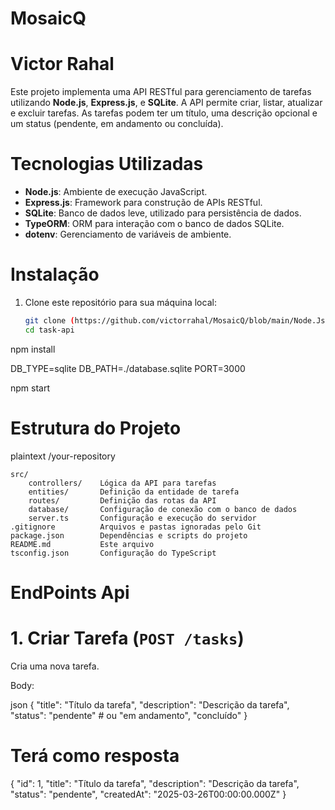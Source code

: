# MosaicQ
# Victor Rahal

Este projeto implementa uma API RESTful para gerenciamento de tarefas utilizando **Node.js**, **Express.js**, e **SQLite**. A API permite criar, listar, atualizar e excluir tarefas. As tarefas podem ter um título, uma descrição opcional e um status (pendente, em andamento ou concluída).

# Tecnologias Utilizadas

- **Node.js**: Ambiente de execução JavaScript.
- **Express.js**: Framework para construção de APIs RESTful.
- **SQLite**: Banco de dados leve, utilizado para persistência de dados.
- **TypeORM**: ORM para interação com o banco de dados SQLite.
- **dotenv**: Gerenciamento de variáveis de ambiente.

# Instalação

1. Clone este repositório para sua máquina local:

   ```bash
   git clone (https://github.com/victorrahal/MosaicQ/blob/main/Node.Js)
   cd task-api

npm install

DB_TYPE=sqlite
DB_PATH=./database.sqlite
PORT=3000

npm start


# Estrutura do Projeto

plaintext
/your-repository

    src/
        controllers/    Lógica da API para tarefas
        entities/       Definição da entidade de tarefa
        routes/         Definição das rotas da API
        database/       Configuração de conexão com o banco de dados
        server.ts       Configuração e execução do servidor
    .gitignore          Arquivos e pastas ignoradas pelo Git
    package.json        Dependências e scripts do projeto
    README.md           Este arquivo
    tsconfig.json       Configuração do TypeScript


# EndPoints Api

# 1. Criar Tarefa (`POST /tasks`)

Cria uma nova tarefa.

Body:

json
{
  "title": "Título da tarefa",
  "description": "Descrição da tarefa",
  "status": "pendente"  # ou "em andamento", "concluído"
}


# Terá como resposta

{
  "id": 1,
  "title": "Título da tarefa",
  "description": "Descrição da tarefa",
  "status": "pendente",
  "createdAt": "2025-03-26T00:00:00.000Z"
}


